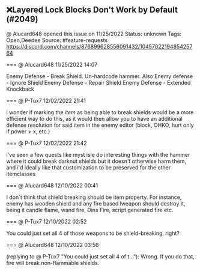 ## ❌Layered Lock Blocks Don't Work by Default (#2049)
@ Alucard648 opened this issue on 11/25/2022
Status: unknown
Tags: Open,Deedee
Source: #feature-requests https://discord.com/channels/876899628556091432/1045702219485425764


=== @ Alucard648 11/25/2022 14:07

Enemy Defense - Break Shield. Un-hardcode hammer.
 Also Enemy defense - Ignore Shield 
Enemy Defense - Repair Shield
Enemy Defense - Extended Knockback

=== @ P-Tux7 12/02/2022 21:41

i wonder if marking the *item* as being able to break shields would be a more efficient way to do this, as it would then allow you to have an additional defense resolution for said item in the enemy editor (block, OHKO, hurt only if power > x, etc.)

=== @ P-Tux7 12/02/2022 21:42

i've seen a few quests like myst isle do interesting things with the hammer where it could break darknut shields but it doesn't otherwise harm them, and i'd ideally like that customization to be preserved for the other itemclasses

=== @ Alucard648 12/10/2022 00:41

I don`t think that shield breaking should be item property. For instance, enemy has wooden shield and any fire based lweapon should destroy it, being it candle flame, wand fire, Dins Fire, script generated fire etc.

=== @ P-Tux7 12/10/2022 02:52

You could just set all 4 of those weapons to be shield-breaking, right?

=== @ Alucard648 12/10/2022 03:56

(replying to @ P-Tux7 "You could just set all 4 of t…"): Wrong. If you do that, fire will break non-flammable shields.
